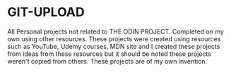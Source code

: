 # GIT-UPLOAD
All Personal projects not related to THE ODIN PROJECT. Completed on my own using other resources.
These projects were created using resources such as YouTube, Udemy courses, MDN site and I created these projects from ideas from these resources but it should be noted these projects weren't copied from others. These projects are of my own invention.
